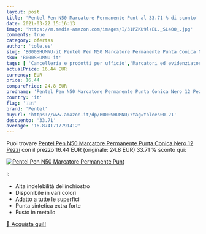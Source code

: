 ```yaml
---
layout: post
title: 'Pentel Pen N50 Marcatore Permanente Punt al 33.71 % di sconto'
date: 2021-03-22 15:16:13
image: 'https://m.media-amazon.com/images/I/31PZKU9l+EL._SL400_.jpg'
comments: true
category: ofertas
author: 'tole.es'
slug: 'B000SHUMNU-it Pentel Pen N50 Marcatore Permanente Punta Conica Nero 12...'
sku: 'B000SHUMNU-it'
tags: [ 'Cancelleria e prodotti per ufficio','Marcatori ed evidenziatori','Pennarelli indelebili e marcatori','Penne, matite, scrittura e correzione','pentel', ]
actualPrice: 16.44 EUR
currency: EUR
price: 16.44
comparePrice: 24.8 EUR
prodname: 'Pentel Pen N50 Marcatore Permanente Punta Conica Nero 12 Pezzi'
country: 'it'
flag: '🇮🇹'
brand: 'Pentel'
buyurl: 'https://www.amazon.it/dp/B000SHUMNU/?tag=tolees00-21'
descuento: '33.71'
average: '16.8741717791412'
---
```


Puoi trovare [Pentel Pen N50 Marcatore Permanente Punta Conica Nero 12 Pezzi](https://www.amazon.it/dp/B000SHUMNU/?tag=tolees00-21) con il prezzo 16.44 EUR (originale: 24.8 EUR) 33.71 % sconto qui:

[![Pentel Pen N50 Marcatore Permanente Punt](https://m.media-amazon.com/images/I/31PZKU9l+EL._SL400_.jpg)](https://www.amazon.it/dp/B000SHUMNU/?tag=tolees00-21)

ℹ️:

- Alta indelebilità dellinchiostro
- Disponibile in vari colori
- Adatto a tutte le superfici
- Punta sintetica extra forte
- Fusto in metallo

[🛒 Acquista qui!!](https://www.amazon.it/dp/B000SHUMNU/?tag=tolees00-21)
